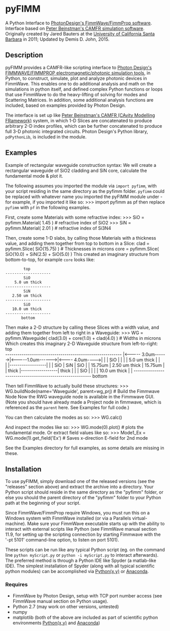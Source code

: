 # pyFIMM
A Python Interface to [PhotonDesign's FimmWave/FimmProp software](http://www.photond.com/products/fimmwave.htm).
Interface based on [Peter Beinstman's CAMFR simulation software](http://camfr.sourceforge.net).
Originally created by Jared Bauters at the [University of California Santa Barbara](ucsb.edu) in 2011; 
Updated by Demis D. John, 2015.


## Description
pyFIMM provides a CAMFR-like scripting interface to [Photon Design's FIMMWAVE/FIMMPROP electromagnetic/photonic simulation tools](http://www.photond.com/products/fimmwave.htm), in Python, to construct, simulate, plot and analyze photonic devices in FimmWave.  This enables one to do additional analysis and math on the simulations in python itself, and defined complex Python functions or loops that use FimmWave to do the heavy-lifting of solving for modes and Scattering Matrices.
In addition, some additional analysis functions are included, based on examples provided by Photon Design.

The interface is set up like [Peter Beinstman's CAMFR (CAvity Modelling FRamework)](http://camfr.sourceforge.net) system, in which 1-D Slices are concatenated to produce arbitrary 2-D index profiles, which can be further concatenated to produce full 3-D photonic integrated circuits.
Photon Design's Python library, `pdPythonLib`, is included in the module.


## Examples
Example of rectangular waveguide construction syntax: We will create a rectangular waveguide of SiO2 cladding and SiN core, calculate the fundamental mode & plot it. 

The following assumes you imported the module via `import pyfimm`, with your script residing in the same directory as the pyfimm folder.  `pyfimm` could be replaced with whatever name you imported the pyFIMM module under - for example, if you imported it like so:
    >>> import pyfimm as pf
then replace `pyfimm` with `pf` in the following examples.

First, create some Materials with some refractive index:
    >>> SiO = pyfimm.Material( 1.45 )    # refractive index of SiO2
    >>> SiN = pyfimm.Material( 2.01 )    # refractive index of Si3N4

Then, create some 1-D slabs, by calling those Materials with a thickness value, and adding them together from top to bottom in a Slice:
    clad = pyfimm.Slice(  SiO(15.75)  )      # Thicknesses in microns
    core = pyfimm.Slice(  SiO(10.0) + SiN(2.5) + SiO(5.0)  )
This created an imaginary structure from bottom-to-top, for example `core` looks like:

            top         
    --------------------
            SiO
        5.0 um thick
    --------------------
            SiN
       2.50 um thick
    --------------------
            SiO
       10.0 um thick
    --------------------
           bottom

Then make a 2-D structure by calling these Slices with a width value, and adding them together from left to right in a Waveguide:
    >>> WG = pyfimm.Waveguide(  clad(3.0) + core(1.0) + clad(4.0)  )   # Widths in microns
Which creates this imaginary 2-D Waveguide structure from left-to-right:
                                top         
    ---------------------------------------------------------
    |<----- 3.0um------>|<-----1.0um------>|<---- 4.0um---->|
    |                   |        SiO       |                |
    |                   |    5.0 um thick  |                |                
    |                   |------------------|                |
    |        SiO        |        SiN       |       SiO      |
    |      15.75um      |   2.50 um thick  |     15.75um    |
    |       thick       |------------------|      thick     |
    |                   |        SiO       |                |
    |                   |   10.0 um thick  |                |
    ---------------------------------------------------------
                               bottom
    
Then tell FimmWave to actually build these structures:
    >>> WG.buildNode(name='Waveguide', parent=wg_prj)     # Build the Fimmwave Node
Now the RWG waveguide node is available in the Fimmwave GUI.  (Note you should have already made a Project node in fimmwave, which is referenced as the `parent` here.  See Examples for full code.)

You can then calculate the modes as so:
    >>> WG.calc()

And inspect the modes like so:
    >>> WG.mode(0).plot()   # plots the fundamental mode.
Or extract field values like so:
	>>> Mode1_Ex = WG.mode(1).get_field('Ex')   # Saves x-direction E-field for 2nd mode

See the Examples directory for full examples, as some details are missing in these.



## Installation
To use pyFIMM, simply download one of the released versions (see the "releases" section above) and extract the archive into a directory.  Your Python script should reside in the same directory as the "pyfimm" folder, or else you should the parent directory of the "pyfimm" folder to your Python path at the beginning of your script.    

Since FimmWave/FimmProp require Windows, you must run this on a Windows system with FimmWave installed (or via a Parallels virtual-machine).  Make sure your FimmWave executable starts up with the ability to interact with external scripts like Python (see FimmWave manual section 11.9, for setting up the scripting connection by starting Fimmwave with the '-pt 5101' command-line option, to listen on port 5101). 

These scripts can be run like any typical Python script (eg. on the command line `python myScript.py` or `python -i myScript.py` to interact afterwards).  The preferred method is through a Python IDE like Spyder (a matlab-like IDE).  The simplest installation of Spyder (along with all typical scientific python modules) can be accomplished via [Python(x,y)](https://code.google.com/p/pythonxy/) or [Anaconda](http://continuum.io/downloads). 

### Requires
* FimmWave by Photon Design, setup with TCP port number access (see FimmWave manual section on Python usage).
* Python 2.7 (may work on other versions, untested)
* numpy
* matplotlib
(both of the above are included as part of scientific python environments [Python(x,y)](https://code.google.com/p/pythonxy/) and [Anaconda](http://continuum.io/downloads))

